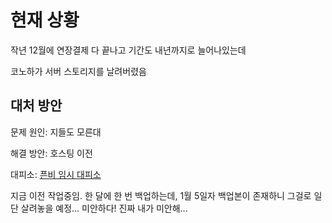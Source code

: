 # 현재 상황

작년 12월에 연장결제 다 끝나고 기간도 내년까지로 늘어나있는데

코노하가 서버 스토리지를 날려버렸음

## 대처 방안
문제 원인: 지들도 모른대

해결 방안: 호스팅 이전

대피소: [픈비 임시 대피소](https://fnbase.forumcommunity.net)

지금 이전 작업중임. 한 달에 한 번 백업하는데, 1월 5일자 백업본이 존재하니 그걸로 일단 살려놓을 예정...
미안하다! 진짜 내가 미안해...
